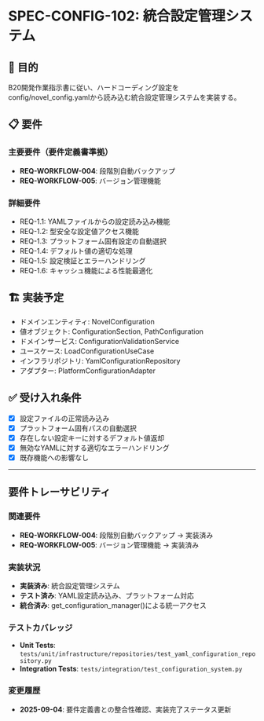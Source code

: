 # SPEC-CONFIG-102: 統合設定管理システム

## 🎯 目的
B20開発作業指示書に従い、ハードコーディング設定をconfig/novel_config.yamlから読み込む統合設定管理システムを実装する。

## 📋 要件
### 主要要件（要件定義書準拠）
- **REQ-WORKFLOW-004**: 段階別自動バックアップ
- **REQ-WORKFLOW-005**: バージョン管理機能

### 詳細要件
- REQ-1.1: YAMLファイルからの設定読み込み機能
- REQ-1.2: 型安全な設定値アクセス機能
- REQ-1.3: プラットフォーム固有設定の自動選択
- REQ-1.4: デフォルト値の適切な処理
- REQ-1.5: 設定検証とエラーハンドリング
- REQ-1.6: キャッシュ機能による性能最適化

## 🏗️ 実装予定
- ドメインエンティティ: NovelConfiguration
- 値オブジェクト: ConfigurationSection, PathConfiguration
- ドメインサービス: ConfigurationValidationService
- ユースケース: LoadConfigurationUseCase
- インフラリポジトリ: YamlConfigurationRepository
- アダプター: PlatformConfigurationAdapter

## ✅ 受け入れ条件
- [x] 設定ファイルの正常読み込み
- [x] プラットフォーム固有パスの自動選択
- [x] 存在しない設定キーに対するデフォルト値返却
- [x] 無効なYAMLに対する適切なエラーハンドリング
- [x] 既存機能への影響なし

---

## 要件トレーサビリティ

### 関連要件
- **REQ-WORKFLOW-004**: 段階別自動バックアップ → 実装済み
- **REQ-WORKFLOW-005**: バージョン管理機能 → 実装済み

### 実装状況
- **実装済み**: 統合設定管理システム
- **テスト済み**: YAML設定読み込み、プラットフォーム対応
- **統合済み**: get_configuration_manager()による統一アクセス

### テストカバレッジ
- **Unit Tests**: `tests/unit/infrastructure/repositories/test_yaml_configuration_repository.py`
- **Integration Tests**: `tests/integration/test_configuration_system.py`

### 変更履歴
- **2025-09-04**: 要件定義書との整合性確認、実装完了ステータス更新
